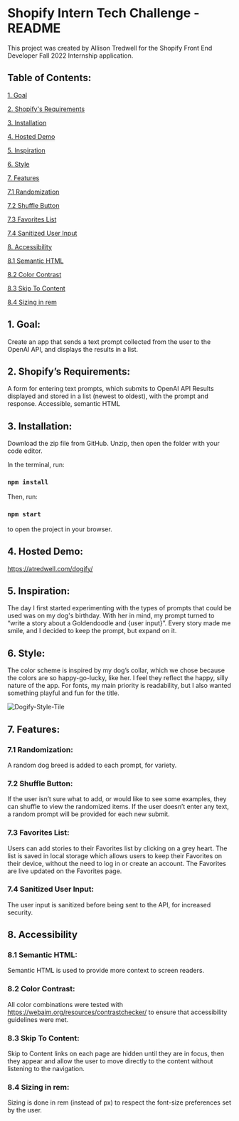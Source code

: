 
# Shopify Intern Tech Challenge - README

This project was created by Allison Tredwell for the Shopify Front End Developer Fall 2022 Internship application.

## Table of Contents:
[1. Goal](#1-goal)

[2. Shopify's Requirements](#2-shopifys-requirements)

[3. Installation](#3-installation)

[4. Hosted Demo](#4-hosted-demo)

[5. Inspiration](#5-inspiration)

[6. Style](#6-style)

[7. Features](#7-features)

[7.1 Randomization](#71-randomization)

[7.2 Shuffle Button](#72-shuffle-button)

[7.3 Favorites List](#73-favorites-list)

[7.4 Sanitized User Input](#74-sanitized-user-input)

[8. Accessibility](#8-accessibility)

[8.1 Semantic HTML](#81-semantic-html)

[8.2 Color Contrast](#82-color-contrast)

[8.3 Skip To Content](#83-skip-to-content)

[8.4 Sizing in rem](#84-sizing-in-rem)



## 1. Goal: 
Create an app that sends a text prompt collected from the user to the OpenAI API, and displays the results in a list. 

## 2. Shopify’s Requirements:
A form for entering text prompts, which submits to OpenAI API
Results displayed and stored in a list (newest to oldest), with the prompt and response.
Accessible, semantic HTML

## 3. Installation: 
Download the zip file from GitHub. Unzip, then open the folder with your code editor.

In the terminal, run:
###  `npm install`

Then, run:
### `npm start` 
to open the project in your browser.

## 4. Hosted Demo: 
https://atredwell.com/dogify/

## 5. Inspiration: 
The day I first started experimenting with the types of prompts that could be used was on my dog's birthday. With her in mind, my prompt turned to “write a story about a Goldendoodle and {user input}”. Every story made me smile, and I decided to keep the prompt, but expand on it. 

## 6. Style: 
The color scheme is inspired by my dog’s collar, which we chose because the colors are so happy-go-lucky, like her. I feel they reflect the happy, silly nature of the app. For fonts, my main priority is readability, but I also wanted something playful and fun for the title. 

![Dogify-Style-Tile](https://user-images.githubusercontent.com/59849533/169335328-fdce8527-21b6-49bf-b2e9-195bbc1721ca.png)

## 7. Features:

### 7.1 Randomization: 
A random dog breed is added to each prompt, for variety.

### 7.2 Shuffle Button: 
If the user isn’t sure what to add, or would like to see some examples, they can shuffle to view the randomized items. If the user doesn’t enter any text, a random prompt will be provided for each new submit.

### 7.3 Favorites List: 
Users can add stories to their Favorites list by clicking on a grey heart. The list is saved in local storage which allows users to keep their Favorites on their device, without the need to log in or create an account. The Favorites are live updated on the Favorites page. 

### 7.4 Sanitized User Input: 
The user input is sanitized before being sent to the API, for increased security. 


## 8. Accessibility

### 8.1 Semantic HTML:  
Semantic HTML is used to provide more context to screen readers.

### 8.2 Color Contrast: 
All color combinations were tested with https://webaim.org/resources/contrastchecker/ to ensure that accessibility guidelines were met.

### 8.3 Skip To Content: 
Skip to Content links on each page are hidden until they are in focus, then they appear and allow the user to move directly to the content without listening to the navigation.

### 8.4 Sizing in rem: 
Sizing is done in rem (instead of px) to respect the font-size preferences set by the user.
